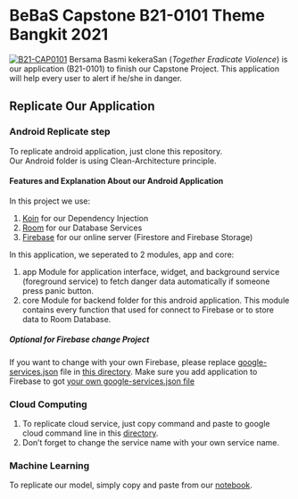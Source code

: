 # BeBaS Capstone B21-0101 Theme Bangkit 2021
[![B21-CAP0101](https://circleci.com/gh/B21-CAP0101/bebas-capstone-2021.svg?style=svg)](https://circleci.com/gh/B21-CAP0101/bebas-capstone-2021)
   Bersama Basmi kekeraSan (<i>Together Eradicate Violence</i>) is our application (B21-0101) to finish our Capstone Project. This application will help every user to alert if he/she in danger.

## Replicate Our Application

### Android Replicate step
To replicate android application, just clone this repository.  
   Our Android folder is using Clean-Architecture principle.

#### Features and Explanation About our Android Application
In this project we use:  
1. [Koin](https://insert-koin.io/) for our Dependency Injection
2. [Room](https://developer.android.com/jetpack/androidx/releases/room) for our Database Services
3. [Firebase](https://firebase.google.com/) for our online server (Firestore and Firebase Storage)  

In this application, we seperated to 2 modules, app and core:  
1. app Module for application interface, widget, and background service (foreground service) to fetch danger data automatically if someone press panic button.
2. core Module for backend folder for this android application. This module contains every function that used for connect to Firebase or to store data to Room Database.

##### Optional for Firebase change Project
If you want to change with your own Firebase, please replace [google-services.json](https://github.com/B21-CAP0101/bebas-capstone-2021/blob/master/Android/core/google-services.json) file in [this directory](https://github.com/B21-CAP0101/bebas-capstone-2021/tree/master/Android/core). Make sure you add application to Firebase to got [your own google-services.json file](https://support.google.com/firebase/answer/7015592?hl=en)  

### Cloud Computing
1. To replicate cloud service, just copy command and paste to google cloud command line in this [directory](https://github.com/B21-CAP0101/bebas-capstone-2021/tree/master/Cloud%20Computing).
2. Don’t forget to change the service name with your own service name.

### Machine Learning
To replicate our model, simply copy and paste from our [notebook](https://github.com/B21-CAP0101/bebas-capstone-2021/blob/master/Machine%20Learning/training_custom_audio_model_in_python.ipynb).
